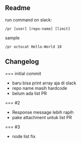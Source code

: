 ## Readme

run command on slack:
```
/pr [user] [repo-name] [limit]
```

sample
```
/pr octocat Hello-World 10
```

## Changelog
=== initial commit
- baru bisa print array aja di slack
- repo name masih hardcode
- belum ada list PR

=== #2
- Response message lebih rapih
- pake attachment untuk list PR

=== #3
- node list fix
